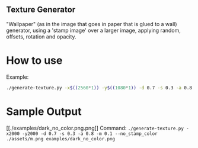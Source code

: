 Texture Generator
------------

"Wallpaper" (as in the image that goes in paper that is glued to a wall) generator, using a 'stamp image' over a larger image, applying random, offsets, rotation and opacity.

# How to use

Example:
```bash
./generate-texture.py -x$((2560*1)) -y$((1080*1)) -d 0.7 -s 0.3 -a 0.8 -m 0.1 --no_stamp_color ./stamp_image.png ./output_image.png
```

# Sample Output
[[./examples/dark_no_color.png.png]]
Command: `./generate-texture.py -x2000 -y2000 -d 0.7 -s 0.3 -a 0.8 -m 0.1 --no_stamp_color ./assets/m.png examples/dark_no_color.png`
